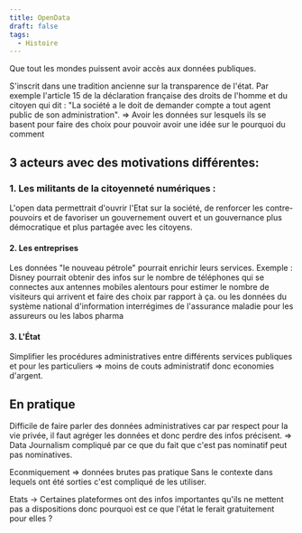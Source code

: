 ```yaml
---
title: OpenData
draft: false
tags:
  - Histoire
---
```


Que tout les mondes puissent avoir accès aux données publiques.

S'inscrit dans une tradition ancienne sur la transparence de l'état. 
Par exemple l'article 15 de la déclaration française des droits de l'homme et du citoyen qui dit : "La société a le doit de demander compte a tout agent public de son administration". 
=> Avoir les données sur lesquels ils se basent pour faire des choix pour pouvoir avoir une idée sur le pourquoi du comment
## 3 acteurs avec des motivations différentes:

### 1. Les militants de la citoyenneté numériques : 

L'open data permettrait d'ouvrir l'Etat sur la société, de renforcer les contre-pouvoirs et de favoriser un gouvernement ouvert et un gouvernance plus démocratique et plus partagée avec les citoyens.
#### 2. Les entreprises

Les données "le nouveau pétrole" pourrait enrichir leurs services.
Exemple : Disney pourrait obtenir des infos sur le nombre de téléphones qui se connectes aux antennes mobiles alentours pour estimer le nombre de visiteurs qui arrivent et faire des choix par rapport à ça.
ou les données du système national d'information interrégimes de l'assurance maladie pour les assureurs ou les labos pharma
#### 3. L'État

Simplifier les procédures administratives entre différents services publiques et pour les particuliers => moins de couts administratif donc economies d'argent.
## En pratique

Difficile de faire parler des données administratives car par respect pour la vie privée, il faut agréger les données et donc perdre des infos précisent. => Data Journalism compliqué par ce que du fait que c'est pas nominatif peut pas nominatives.

Econmiquement => données brutes pas pratique
Sans le contexte dans lequels ont été sorties c'est compliqué de les utiliser.

Etats -> Certaines plateformes ont des infos importantes qu'ils ne mettent pas a dispositions donc pourquoi est ce que l'état le ferait gratuitement pour elles ?
